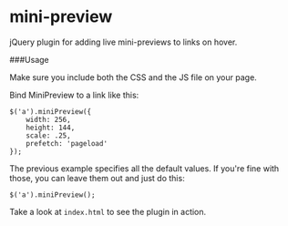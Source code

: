 mini-preview
============

jQuery plugin for adding live mini-previews to links on hover.

###Usage

Make sure you include both the CSS and the JS file on your page.

Bind MiniPreview to a link like this:

	$('a').miniPreview({
		width: 256,
		height: 144,
		scale: .25,
		prefetch: 'pageload'
	});

The previous example specifies all the default values. If you're fine with those, you can leave them out and just do this:

	$('a').miniPreview();

Take a look at `index.html` to see the plugin in action.